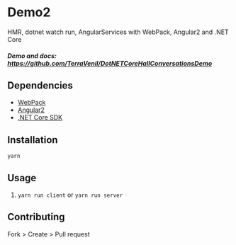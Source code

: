 # Demo2

HMR, dotnet watch run, AngularServices with WebPack, Angular2 and .NET Core

##### Demo and docs: https://github.com/TerraVenil/DotNETCoreHallConversationsDemo

## Dependencies
- [WebPack](https://webpack.github.io/)
- [Angular2](https://angular.io/)
- [.NET Core SDK](https://www.microsoft.com/net/core)

## Installation
`yarn`

## Usage
1. `yarn run client` or `yarn run server`


## Contributing
Fork > Create > Pull request
